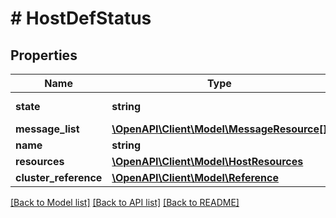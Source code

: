 # # HostDefStatus

## Properties

Name | Type | Description | Notes
------------ | ------------- | ------------- | -------------
**state** | **string** | The state of the entity | [optional]
**message_list** | [**\OpenAPI\Client\Model\MessageResource[]**](MessageResource.md) |  | [optional]
**name** | **string** | Host Name. | [optional]
**resources** | [**\OpenAPI\Client\Model\HostResources**](HostResources.md) |  |
**cluster_reference** | [**\OpenAPI\Client\Model\Reference**](Reference.md) |  | [optional]

[[Back to Model list]](../../README.md#models) [[Back to API list]](../../README.md#endpoints) [[Back to README]](../../README.md)
